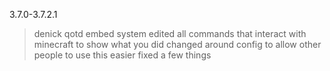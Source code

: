 3.7.0-3.7.2.1
> denick
> qotd embed system
> edited all commands that interact with minecraft to show what you did 
> changed around config to allow other people to use this easier
> fixed a few things
> 

